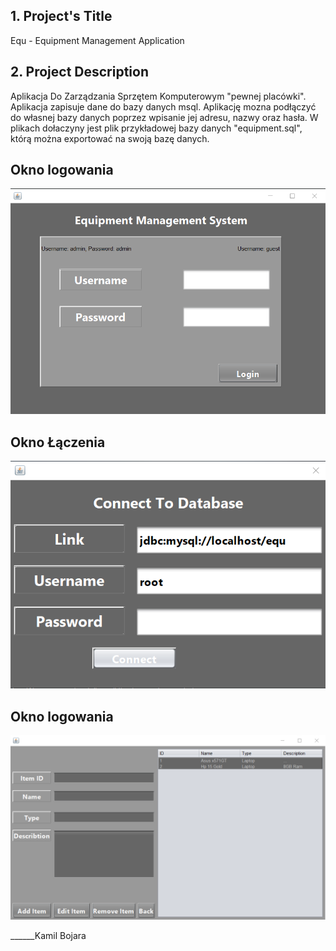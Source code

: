 ## 1. Project's Title ##
  Equ - Equipment Management Application
 
## 2. Project Description ##
  Aplikacja Do Zarządzania Sprzętem Komputerowym "pewnej placówki".
  Aplikacja zapisuje dane do bazy danych msql.
  Aplikację mozna podłączyć do własnej bazy danych poprzez wpisanie jej adresu, nazwy oraz hasła.
  W plikach dołaczyny jest plik przykładowej bazy danych "equipment.sql", którą można exportować na swoją bazę danych.
  
## Okno logowania ##
![picture alt](https://github.com/Air0oe/Equipment-Management-App/blob/master/Login.png "Logowanie")

## Okno Łączenia ##
![picture alt](https://github.com/Air0oe/Equipment-Management-App/blob/master/Connect.png "Connecting")

## Okno logowania ##
![picture alt](https://github.com/Air0oe/Equipment-Management-App/blob/master/Editing.png "Editing")
  
  
  ______Kamil Bojara

  
